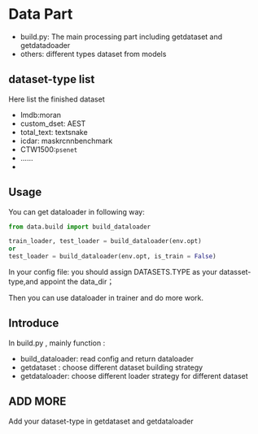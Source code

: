 # Data  Part

- build.py: The main  processing part including getdataset and getdatadoader
- others: different types dataset from models

## dataset-type list
Here list the finished dataset
- Imdb:moran
- custom_dset: AEST
- total_text: textsnake
- icdar: maskrcnnbenchmark
- CTW1500:`psenet`
- ……
-
## Usage

You can get dataloader in following way:
```python
from data.build import build_dataloader

train_loader, test_loader = build_dataloader(env.opt)
or
test_loader = build_dataloader(env.opt, is_train = False)
```
In your config file:
you should assign DATASETS.TYPE as your datasset-type,and appoint the data_dir；

Then you can use dataloader in trainer and do more work.

## Introduce

In build.py , mainly function :
- build_dataloader: read config and return dataloader
- getdataset :  choose different dataset building strategy 
- getdataloader:  choose different loader strategy for different dataset

## ADD MORE
Add your dataset-type in getdataset and getdataloader  